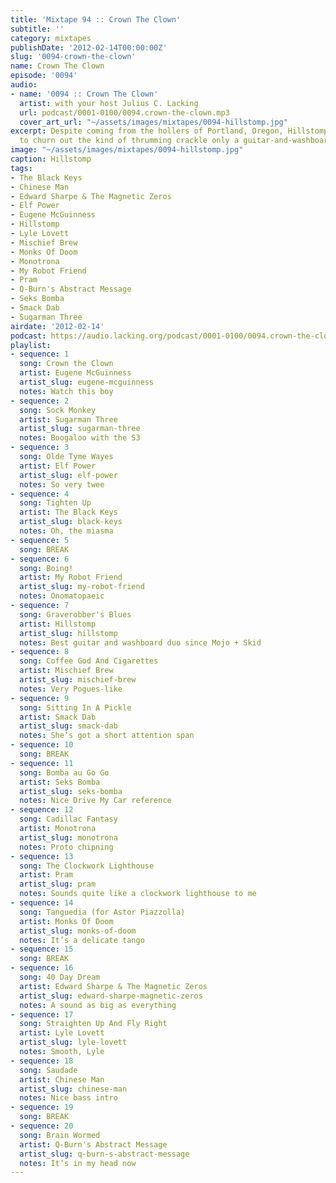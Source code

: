 ```yaml
---
title: 'Mixtape 94 :: Crown The Clown'
subtitle: ''
category: mixtapes
publishDate: '2012-02-14T00:00:00Z'
slug: '0094-crown-the-clown'
name: Crown The Clown
episode: '0094'
audio:
- name: '0094 :: Crown The Clown'
  artist: with your host Julius C. Lacking
  url: podcast/0001-0100/0094.crown-the-clown.mp3
  cover_art_url: "~/assets/images/mixtapes/0094-hillstomp.jpg"
excerpt: Despite coming from the hollers of Portland, Oregon, Hillstomp still manage
  to churn out the kind of thrumming crackle only a guitar-and-washboard duo can provide.
image: "~/assets/images/mixtapes/0094-hillstomp.jpg"
caption: Hillstomp
tags:
- The Black Keys
- Chinese Man
- Edward Sharpe & The Magnetic Zeros
- Elf Power
- Eugene McGuinness
- Hillstomp
- Lyle Lovett
- Mischief Brew
- Monks Of Doom
- Monotrona
- My Robot Friend
- Pram
- Q-Burn's Abstract Message
- Seks Bomba
- Smack Dab
- Sugarman Three
airdate: '2012-02-14'
podcast: https://audio.lacking.org/podcast/0001-0100/0094.crown-the-clown.mp3
playlist:
- sequence: 1
  song: Crown the Clown
  artist: Eugene McGuinness
  artist_slug: eugene-mcguinness
  notes: Watch this boy
- sequence: 2
  song: Sock Monkey
  artist: Sugarman Three
  artist_slug: sugarman-three
  notes: Boogaloo with the S3
- sequence: 3
  song: Olde Tyme Wayes
  artist: Elf Power
  artist_slug: elf-power
  notes: So very twee
- sequence: 4
  song: Tighten Up
  artist: The Black Keys
  artist_slug: black-keys
  notes: Oh, the miasma
- sequence: 5
  song: BREAK
- sequence: 6
  song: Boing!
  artist: My Robot Friend
  artist_slug: my-robot-friend
  notes: Onomatopaeic
- sequence: 7
  song: Graverobber's Blues
  artist: Hillstomp
  artist_slug: hillstomp
  notes: Best guitar and washboard duo since Mojo + Skid
- sequence: 8
  song: Coffee God And Cigarettes
  artist: Mischief Brew
  artist_slug: mischief-brew
  notes: Very Pogues-like
- sequence: 9
  song: Sitting In A Pickle
  artist: Smack Dab
  artist_slug: smack-dab
  notes: She’s got a short attention span
- sequence: 10
  song: BREAK
- sequence: 11
  song: Bomba au Go Go
  artist: Seks Bomba
  artist_slug: seks-bomba
  notes: Nice Drive My Car reference
- sequence: 12
  song: Cadillac Fantasy
  artist: Monotrona
  artist_slug: monotrona
  notes: Proto chipning
- sequence: 13
  song: The Clockwork Lighthouse
  artist: Pram
  artist_slug: pram
  notes: Sounds quite like a clockwork lighthouse to me
- sequence: 14
  song: Tanguedia (for Astor Piazzolla)
  artist: Monks Of Doom
  artist_slug: monks-of-doom
  notes: It’s a delicate tango
- sequence: 15
  song: BREAK
- sequence: 16
  song: 40 Day Dream
  artist: Edward Sharpe & The Magnetic Zeros
  artist_slug: edward-sharpe-magnetic-zeros
  notes: A sound as big as everything
- sequence: 17
  song: Straighten Up And Fly Right
  artist: Lyle Lovett
  artist_slug: lyle-lovett
  notes: Smooth, Lyle
- sequence: 18
  song: Saudade
  artist: Chinese Man
  artist_slug: chinese-man
  notes: Nice bass intro
- sequence: 19
  song: BREAK
- sequence: 20
  song: Brain Wormed
  artist: Q-Burn's Abstract Message
  artist_slug: q-burn-s-abstract-message
  notes: It’s in my head now
---
```


